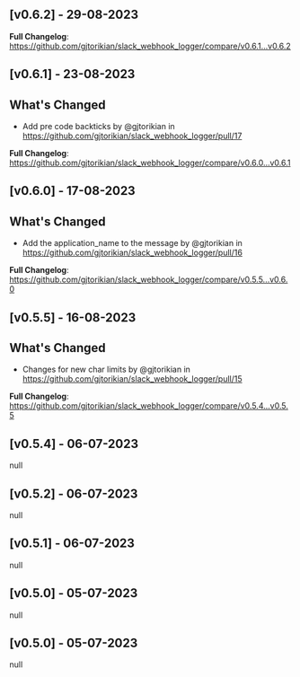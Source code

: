## [v0.6.2] - 29-08-2023
**Full Changelog**: https://github.com/gjtorikian/slack_webhook_logger/compare/v0.6.1...v0.6.2
## [v0.6.1] - 23-08-2023
## What's Changed
* Add pre code backticks by @gjtorikian in https://github.com/gjtorikian/slack_webhook_logger/pull/17


**Full Changelog**: https://github.com/gjtorikian/slack_webhook_logger/compare/v0.6.0...v0.6.1
## [v0.6.0] - 17-08-2023
## What's Changed
* Add the application_name to the message by @gjtorikian in https://github.com/gjtorikian/slack_webhook_logger/pull/16


**Full Changelog**: https://github.com/gjtorikian/slack_webhook_logger/compare/v0.5.5...v0.6.0
## [v0.5.5] - 16-08-2023
## What's Changed
* Changes for new char limits by @gjtorikian in https://github.com/gjtorikian/slack_webhook_logger/pull/15


**Full Changelog**: https://github.com/gjtorikian/slack_webhook_logger/compare/v0.5.4...v0.5.5
## [v0.5.4] - 06-07-2023
null
## [v0.5.2] - 06-07-2023
null
## [v0.5.1] - 06-07-2023
null
## [v0.5.0] - 05-07-2023
null
## [v0.5.0] - 05-07-2023
null

